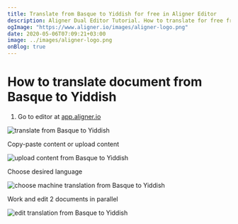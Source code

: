 ```yaml
---
title: Translate from Basque to Yiddish for free in Aligner Editor
description: Aligner Dual Editor Tutorial. How to translate for free from Basque to Yiddish. Aligner is multilingual document management platform. 
ogImage: "https://www.aligner.io/images/aligner-logo.png"
date: 2020-05-06T07:09:21+03:00
image: ../images/aligner-logo.png
onBlog: true
---
```


# How to translate document from Basque to Yiddish

1. Go to editor at [app.aligner.io](https://app.aligner.io "Aligner App web page")

![translate from Basque to Yiddish](../aligner-blank-editor.png "translate from Basque to Yiddish")

Copy-paste content or upload content

![upload content from Basque to Yiddish](../aligner-uploaded-document.png "upload content from Basque to Yiddish")

Choose desired language

![choose machine translation from Basque to Yiddish](../aligner-language-dropdown.png "choose machine translation from Basque to Yiddish")

Work and edit 2 documents in parallel

![edit translation from Basque to Yiddish](../aligner-double-sitded-editor.png "edit translation from Basque to Yiddish")

